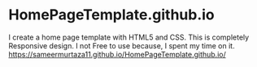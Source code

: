 # HomePageTemplate.github.io
I create a home page template with HTML5 and CSS. This is completely Responsive design. I not Free to use because, I spent my time on it.
https://sameermurtaza11.github.io/HomePageTemplate.github.io/
